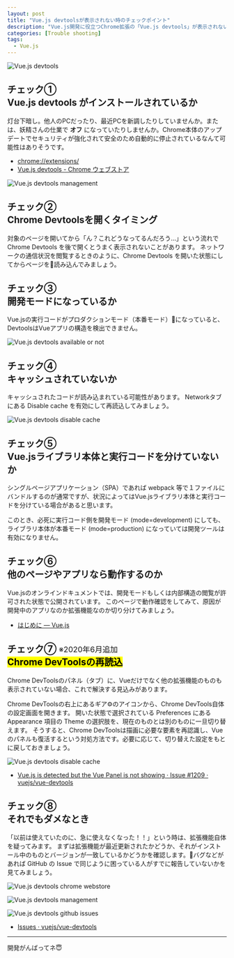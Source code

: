 ```yaml
---
layout: post
title: "Vue.js devtoolsが表示されない時のチェックポイント"
description: "Vue.js開発に役立つChrome拡張の「Vue.js devtools」が表示されない時のチェックポイント"
categories: [Trouble shooting]
tags:
  - Vue.js
---
```


![Vue.js devtools](/postimg/2018/08/20-a.png)


## チェック① <br> Vue.js devtools がインストールされているか

灯台下暗し。他人のPCだったり、最近PCを新調したりしていませんか。または、妖精さんの仕業で __オフ__ になっていたりしませんか。Chrome本体のアップデートでセキュリティが強化されて安全のため自動的に停止されているなんて可能性はありそうです。

- [chrome://extensions/](chrome://extensions/)
- [Vue.js devtools - Chrome ウェブストア](https://chrome.google.com/webstore/detail/vuejs-devtools/nhdogjmejiglipccpnnnanhbledajbpd)

![Vue.js devtools management](/postimg/2018/08/20-e.png)


## チェック② <br> Chrome Devtoolsを開くタイミング

対象のページを開いてから「ん？これどうなってるんだろう…」という流れで Chrome Devtools を後で開くとうまく表示されないことがあります。
ネットワークの通信状況を閲覧するときのように、Chrome Devtools を開いた状態にしてからページを読み込んでみましょう。


## チェック③ <br> 開発モードになっているか

Vue.jsの実行コードがプロダクションモード（本番モード）になっていると、DevtoolsはVueアプリの構造を検出できません。

![Vue.js devtools available or not](/postimg/2018/08/20-b.png)


## チェック④ <br> キャッシュされていないか

キャッシュされたコードが読み込まれている可能性があります。
Networkタブにある Disable cache を有効にして再読込してみましょう。

![Vue.js devtools disable cache](/postimg/2018/08/20-c.png)


## チェック⑤ <br> Vue.jsライブラリ本体と実行コードを分けていないか

シングルページアプリケーション（SPA）であれば webpack 等で１ファイルにバンドルするのが通常ですが、状況によってはVue.jsライブラリ本体と実行コードを分けている場合があると思います。

このとき、必死に実行コード側を開発モード (mode=development) にしても、ライブラリ本体が本番モード (mode=production) になっていては開発ツールは有効になりません。


## チェック⑥ <br> 他のページやアプリなら動作するのか

Vue.jsのオンラインドキュメントでは、開発モードもしくは内部構造の閲覧が許可された状態で公開されています。
このページで動作確認をしてみて、原因が開発中のアプリなのか拡張機能なのか切り分けてみましょう。

- [はじめに — Vue.js](https://jp.vuejs.org/v2/guide/)


## チェック⑦ <small style="font-weight:normal;">※2020年6月追加</small> <br> <mark>Chrome DevToolsの再読込</mark>

Chrome DevToolsのパネル（タブ）に、Vueだけでなく他の拡張機能のものも表示されていない場合、これで解決する見込みがあります。

Chrome DevToolsの右上にあるギア⚙のアイコンから、Chrome DevTools自体の設定画面を開きます。
開いた状態で選択されている Preferences にある Appearance 項目の Theme の選択肢を、現在のものとは別のものに一旦切り替えます。
そうすると、Chrome DevToolsは描画に必要な要素を再認識し、Vueのパネルも復活するという対処方法です。必要に応じて、切り替えた設定をもとに戻しておきましょう。

![Vue.js devtools disable cache](/postimg/2018/08/20-g.png)

- [Vue.js is detected but the Vue Panel is not showing · Issue #1209 · vuejs/vue-devtools](https://github.com/vuejs/vue-devtools/issues/1209)


## チェック⑧ <br> それでもダメなとき

「以前は使えていたのに、急に使えなくなった！！」という時は、拡張機能自体を疑ってみます。
まずは拡張機能が最近更新されたかどうか、それがインストール中のものとバージョンが一致しているかどうかを確認します。バグなどがあれば GitHub の Issue で同じように困っている人がすでに報告していないかを見てみましょう。

![Vue.js devtools chrome webstore](/postimg/2018/08/20-d.png)

![Vue.js devtools management](/postimg/2018/08/20-e.png)

![Vue.js devtools github issues](/postimg/2018/08/20-f.png)

- [Issues · vuejs/vue-devtools](https://github.com/vuejs/vue-devtools/issues)

---

開発がんばってネ😇
